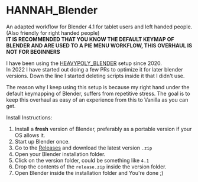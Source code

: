 # HANNAH_Blender

An adapted workflow for Blender 4.1 for tablet users and left handed people. (Also friendly for right handed people)\
**IT IS RECOMMENDED THAT YOU KNOW THE DEFAULT KEYMAP OF BLENDER AND ARE USED TO A PIE MENU WORKFLOW, THIS OVERHAUL IS NOT FOR BEGINNERS**

I have been using the [HEAVYPOLY_BLENDER](https://github.com/HEAVYPOLY/HEAVYPOLY_Blender) setup since 2020.\
In 2022 I have started out doing a few PRs to optimize it for later blender versions. Down the line I started deleting scripts inside it that I didn't use.

The reason why I keep using this setup is because my right hand under the default keymapping of Blender, suffers from repetitive stress.
The goal is to keep this overhaul as easy of an experience from this to Vanilla as you can get.


Install Instructions:
1. Install a **fresh** version of Blender, preferably as a portable version if your OS allows it.
2. Start up Blender once.
3. Go to the [Releases](https://github.com/HannahFantasia/HANNAH_Blender/releases) and download the latest version `.zip`
4. Open your Blender installation folder.
5. Click on the version folder, could be something like `4.1`
6. Drop the contents of the `release.zip` inside the version folder.
7. Open Blender inside the installation folder and You're done ;)
